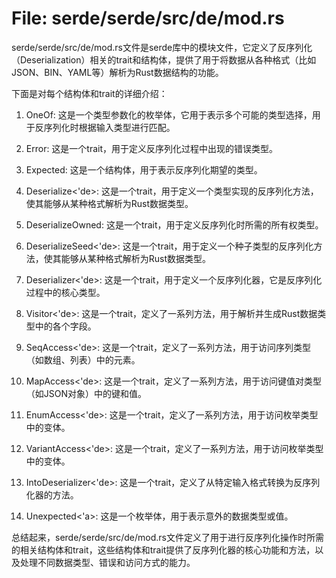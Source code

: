 # File: serde/serde/src/de/mod.rs

serde/serde/src/de/mod.rs文件是serde库中的模块文件，它定义了反序列化（Deserialization）相关的trait和结构体，提供了用于将数据从各种格式（比如JSON、BIN、YAML等）解析为Rust数据结构的功能。

下面是对每个结构体和trait的详细介绍：

1. OneOf: 这是一个类型参数化的枚举体，它用于表示多个可能的类型选择，用于反序列化时根据输入类型进行匹配。

2. Error: 这是一个trait，用于定义反序列化过程中出现的错误类型。

3. Expected: 这是一个结构体，用于表示反序列化期望的类型。

4. Deserialize<'de>: 这是一个trait，用于定义一个类型实现的反序列化方法，使其能够从某种格式解析为Rust数据类型。

5. DeserializeOwned: 这是一个trait，用于定义反序列化时所需的所有权类型。

6. DeserializeSeed<'de>: 这是一个trait，用于定义一个种子类型的反序列化方法，使其能够从某种格式解析为Rust数据类型。

7. Deserializer<'de>: 这是一个trait，用于定义一个反序列化器，它是反序列化过程中的核心类型。

8. Visitor<'de>: 这是一个trait，定义了一系列方法，用于解析并生成Rust数据类型中的各个字段。

9. SeqAccess<'de>: 这是一个trait，定义了一系列方法，用于访问序列类型（如数组、列表）中的元素。

10. MapAccess<'de>: 这是一个trait，定义了一系列方法，用于访问键值对类型（如JSON对象）中的键和值。

11. EnumAccess<'de>: 这是一个trait，定义了一系列方法，用于访问枚举类型中的变体。

12. VariantAccess<'de>: 这是一个trait，定义了一系列方法，用于访问枚举类型中的变体。

13. IntoDeserializer<'de>: 这是一个trait，定义了从特定输入格式转换为反序列化器的方法。

14. Unexpected<'a>: 这是一个枚举体，用于表示意外的数据类型或值。

总结起来，serde/serde/src/de/mod.rs文件定义了用于进行反序列化操作时所需的相关结构体和trait，这些结构体和trait提供了反序列化器的核心功能和方法，以及处理不同数据类型、错误和访问方式的能力。

